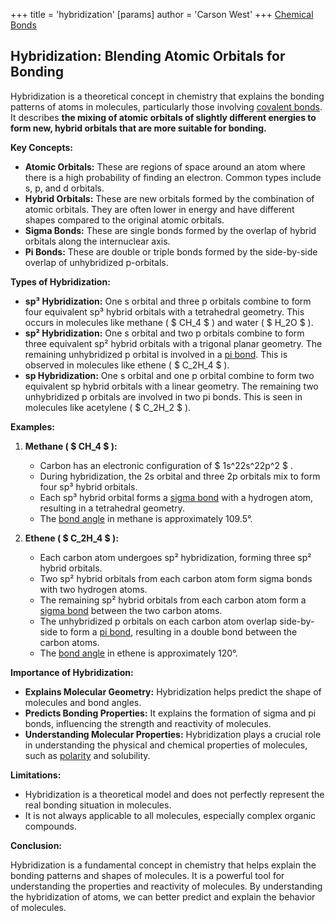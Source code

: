 +++
 title = 'hybridization'
[params]
	author = 'Carson West'
+++
[Chemical Bonds](./../chemical-bonds/)
## Hybridization: Blending Atomic Orbitals for Bonding
Hybridization is a theoretical concept in chemistry that explains the bonding patterns of atoms in molecules, particularly those involving [covalent bonds](./../covalent-bonds/). It describes **the mixing of atomic orbitals of slightly different energies to form new, hybrid orbitals that are more suitable for bonding.** 

**Key Concepts:**

* **Atomic Orbitals:**  These are regions of space around an atom where there is a high probability of finding an electron. Common types include s, p, and d orbitals.
* **Hybrid Orbitals:** These are new orbitals formed by the combination of atomic orbitals. They are often lower in energy and have different shapes compared to the original atomic orbitals.
* **Sigma Bonds:**  These are single bonds formed by the overlap of hybrid orbitals along the internuclear axis.
* **Pi Bonds:** These are double or triple bonds formed by the side-by-side overlap of unhybridized p-orbitals.

**Types of Hybridization:**

* **sp³ Hybridization:** One s orbital and three p orbitals combine to form four equivalent sp³ hybrid orbitals with a tetrahedral geometry. This occurs in molecules like methane ( $ CH_4 $ ) and water ( $ H_2O $ ).
* **sp² Hybridization:** One s orbital and two p orbitals combine to form three equivalent sp² hybrid orbitals with a trigonal planar geometry. The remaining unhybridized p orbital is involved in a [pi bond](./../pi-bond/). This is observed in molecules like ethene ( $ C_2H_4 $ ).
* **sp Hybridization:** One s orbital and one p orbital combine to form two equivalent sp hybrid orbitals with a linear geometry. The remaining two unhybridized p orbitals are involved in two pi bonds. This is seen in molecules like acetylene ( $ C_2H_2 $ ).

**Examples:**

1. **Methane ( $ CH_4 $ ):**
    * Carbon has an electronic configuration of  $ 1s^22s^22p^2 $ .
    * During hybridization, the 2s orbital and three 2p orbitals mix to form four sp³ hybrid orbitals.
    * Each sp³ hybrid orbital forms a [sigma bond](./../sigma-bond/) with a hydrogen atom, resulting in a tetrahedral geometry.
    * The [bond angle](./../bond-angle/) in methane is approximately 109.5°.

2. **Ethene ( $ C_2H_4 $ ):**
    * Each carbon atom undergoes sp² hybridization, forming three sp² hybrid orbitals.
    * Two sp² hybrid orbitals from each carbon atom form sigma bonds with two hydrogen atoms.
    * The remaining sp² hybrid orbitals from each carbon atom form a [sigma bond](./../sigma-bond/) between the two carbon atoms.
    * The unhybridized p orbitals on each carbon atom overlap side-by-side to form a [pi bond](./../pi-bond/), resulting in a double bond between the carbon atoms.
    * The [bond angle](./../bond-angle/) in ethene is approximately 120°.

**Importance of Hybridization:**

* **Explains Molecular Geometry:** Hybridization helps predict the shape of molecules and bond angles.
* **Predicts Bonding Properties:** It explains the formation of sigma and pi bonds, influencing the strength and reactivity of molecules.
* **Understanding Molecular Properties:** Hybridization plays a crucial role in understanding the physical and chemical properties of molecules, such as [polarity](./../polarity/) and solubility.

**Limitations:**

* Hybridization is a theoretical model and does not perfectly represent the real bonding situation in molecules.
* It is not always applicable to all molecules, especially complex organic compounds.

**Conclusion:**

Hybridization is a fundamental concept in chemistry that helps explain the bonding patterns and shapes of molecules. It is a powerful tool for understanding the properties and reactivity of molecules. By understanding the hybridization of atoms, we can better predict and explain the behavior of molecules.
